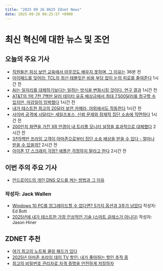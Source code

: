 ```yaml
---
title: "2025 09 26 0625 Zdnet News"
date: 2025-09-26 06:25:57 +0900
---
```


# 최신 혁신에 대한 뉴스 및 조언
## 오늘의 주요 기사
- [직원들은 피싱 보안 교육에서 아무것도 배우지 못하며, 그 이유는](https://www.zdnet.com/article/employees-learn-nothing-from-phishing-security-training-and-this-is-why/) 36분 전
- [아이패드를 잊어라: TCL의 최신 태블릿은 비용 부담 없이 눈의 피로를 줄여준다](https://www.zdnet.com/article/forget-the-ipad-tcls-newest-tablet-wont-break-the-bank-or-strain-your-eyes/) 1시간 전
- [AI는 일자리를 대체하기보다는 일하는 방식을 변화시킬 것이다, 연구 결과](https://www.zdnet.com/article/ai-will-transform-work-more-than-replace-jobs-study-finds/) 1시간 전
- [AT&T의 1억 7천 7백만 달러 데이터 유출 배상금에서 최대 7,500달러를 청구할 수 있지만, 마감일이 임박했다](https://www.zdnet.com/article/you-can-claim-up-to-7500-from-at-ts-177m-data-breach-payouts-but-the-deadline-is-soon/) 1시간 전
- [내가 테스트한 최고의 20달러 보안 카메라, 야외에서도 작동한다](https://www.zdnet.com/article/i-tested-the-best-20-security-camera-you-can-buy-and-it-works-outdoors/) 1시간 전
- [사이버 공격에 시달리는 세일즈포스, 신뢰 문제와 잠재적 집단 소송에 직면하다](https://www.zdnet.com/article/battered-by-cyberattacks-salesforce-faces-a-trust-problem-and-a-potential-class-action-lawsuit/) 1시간 전
- [200인치 화면을 가진 XR 안경이 내 트리플 모니터 설정을 효과적으로 대체했다](https://www.zdnet.com/article/these-xr-glasses-with-a-200-inch-screen-effectively-replaced-my-triple-monitor-setup/) 2시간 전
- [3천5백만 프라임 고객이 아마존으로부터 집단 소송 배상을 받을 수 있다 - 얼마나 받을 수 있을까?](https://www.zdnet.com/article/35-million-prime-customers-are-due-class-action-payment-from-amazon-heres-how-much-you-can-get/) 2시간 전
- [아이폰 17 스크래치 걱정? 애플은 걱정하지 말라고 한다](https://www.zdnet.com/article/worried-about-your-iphone-17-scratching-apple-says-dont-be/) 2시간 전

## 이번 주의 주요 기사
- [안드로이드의 개인 DNS 모드를 켜는 방법과 그 이유](https://www.zdnet.com/article/how-to-turn-on-androids-private-dns-mode-and-why-it-makes-such-a-big-difference/)  
### 작성자: Jack Wallen 
- [Windows 10 PC를 업그레이드할 수 없다면? 5가지 옵션과 3주가 남았다](https://www.zdnet.com/article/cant-upgrade-your-windows-10-pc-you-have-5-options-and-3-weeks-to-act/) 작성자: Ed Bott  
- [2025년에 내가 테스트한 가장 인상적인 기술 (스마트 글래스가 아니다)](https://www.zdnet.com/article/the-most-impressive-piece-of-tech-ive-tested-in-2025-and-it-isnt-smart-glasses/) 작성자: Jason Hiner  

## ZDNET 추천
- [여기 최고의 노트북 쿨링 패드가 있다](https://www.zdnet.com/article/best-laptop-cooling-pad/)  
- [2025년 아마존 프라임 데이 TV 할인: 내가 좋아하는 할인 추적 중](https://www.zdnet.com/home-and-office/home-entertainment/best-early-prime-day-2025-tv-deals/)  
- [최고의 비밀번호 관리자로 자격 증명을 안전하게 저장하자](https://www.zdnet.com/article/best-password-manager/)